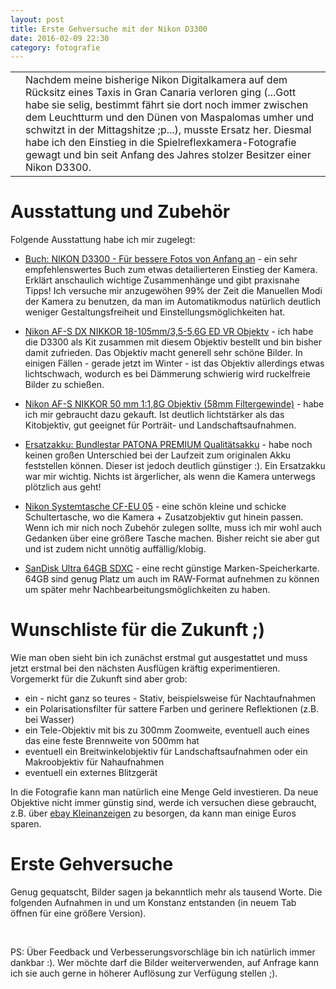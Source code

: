 ```yaml
---
layout: post
title: Erste Gehversuche mit der Nikon D3300
date: 2016-02-09 22:30
category: fotografie
---
```

<table cellpadding="0" cellspacing="0" border="0">
<tr>
<td>
<img src="{{site.url}}/images/blog/nikon-gehversuche/nikon.png" class="lefticon" alt="" />
</td>
<td>
Nachdem meine bisherige Nikon Digitalkamera auf dem Rücksitz eines Taxis in Gran Canaria verloren ging (...Gott habe sie selig, bestimmt fährt sie dort noch immer zwischen dem Leuchtturm und den Dünen von Maspalomas umher und schwitzt in der Mittagshitze ;p...), musste Ersatz her. Diesmal habe ich den Einstieg in die Spielreflexkamera-Fotografie gewagt und bin seit Anfang des Jahres stolzer Besitzer einer Nikon D3300.
</td>
</tr>
</table>
<!--more-->

Ausstattung und Zubehör
======================
Folgende Ausstattung habe ich mir zugelegt:

* [Buch: NIKON D3300 - Für bessere Fotos von Anfang an](http://www.amazon.de/gp/product/3832801065/ref=as_li_tl?ie=UTF8&camp=1638&creative=19454&creativeASIN=3832801065&linkCode=as2&tag=hirnoffensive-21) - ein sehr empfehlenswertes Buch zum etwas detailierteren Einstieg der Kamera. Erklärt anschaulich wichtige Zusammenhänge und gibt praxisnahe Tipps! Ich versuche mir anzugewöhen 99% der Zeit die Manuellen Modi der Kamera zu benutzen, da man im Automatikmodus natürlich deutlich weniger Gestaltungsfreiheit und Einstellungsmöglichkeiten hat.

* [Nikon AF-S DX NIKKOR 18-105mm/3,5-5,6G ED VR Objektv](http://www.amazon.de/gp/product/B001EO6W8K/ref=as_li_tl?ie=UTF8&camp=1638&creative=19454&creativeASIN=B001EO6W8K&linkCode=as2&tag=hirnoffensive-21) - ich habe die D3300 als Kit zusammen mit diesem Objektiv bestellt und bin bisher damit zufrieden. Das Objektiv macht generell sehr schöne Bilder. In einigen Fällen - gerade jetzt im Winter - ist das Objektiv allerdings etwas lichtschwach, wodurch es bei Dämmerung schwierig wird ruckelfreie Bilder zu schießen.

* [Nikon AF-S NIKKOR 50 mm 1:1,8G Objektiv (58mm Filtergewinde)](http://www.amazon.de/gp/product/B004Y1AYAC/ref=as_li_tl?ie=UTF8&camp=1638&creative=19454&creativeASIN=B004Y1AYAC&linkCode=as2&tag=hirnoffensive-21) - habe ich mir gebraucht dazu gekauft. Ist deutlich lichtstärker als das Kitobjektiv, gut geeignet für Porträit- und Landschaftsaufnahmen.

* [Ersatzakku: Bundlestar PATONA PREMIUM Qualitätsakku](http://www.amazon.de/gp/product/B00GWDWIIG/ref=as_li_tl?ie=UTF8&camp=1638&creative=19454&creativeASIN=B00GWDWIIG&linkCode=as2&tag=hirnoffensive-21) - habe noch keinen großen Unterschied bei der Laufzeit zum originalen Akku feststellen können. Dieser ist jedoch deutlich günstiger :). Ein Ersatzakku war mir wichtig. Nichts ist ärgerlicher, als wenn die Kamera unterwegs plötzlich aus geht!

* [Nikon Systemtasche CF-EU 05](http://www.amazon.de/gp/product/B0018PMLP8/ref=as_li_tl?ie=UTF8&camp=1638&creative=19454&creativeASIN=B0018PMLP8&linkCode=as2&tag=hirnoffensive-21) - eine schön kleine und schicke Schultertasche, wo die Kamera + Zusatzobjektiv gut hinein passen. Wenn ich  mir nich noch Zubehör zulegen sollte, muss ich mir wohl auch Gedanken über eine größere Tasche machen. Bisher reicht sie aber gut und ist zudem nicht unnötig auffällig/klobig.

* [SanDisk Ultra 64GB SDXC](http://www.amazon.de/gp/product/B014IX0234/ref=as_li_tl?ie=UTF8&camp=1638&creative=19454&creativeASIN=B014IX0234&linkCode=as2&tag=hirnoffensive-21) - eine recht günstige Marken-Speicherkarte. 64GB sind genug Platz um auch im RAW-Format aufnehmen zu können um später mehr Nachbearbeitungsmöglichkeiten zu haben.

Wunschliste für die Zukunft ;)
==============================

Wie man oben sieht bin ich zunächst erstmal gut ausgestattet und muss jetzt erstmal bei den nächsten Ausflügen kräftig experimentieren. Vorgemerkt für die Zukunft sind aber grob:

* ein - nicht ganz so teures - Stativ, beispielsweise für Nachtaufnahmen
* ein Polarisationsfilter für sattere Farben und gerinere Reflektionen (z.B. bei Wasser)
* ein Tele-Objektiv mit bis zu 300mm Zoomweite, eventuell auch eines das eine feste Brennweite von 500mm hat 
* eventuell ein Breitwinkelobjektiv für Landschaftsaufnahmen oder ein Makroobjektiv für Nahaufnahmen
* eventuell ein externes Blitzgerät

In die Fotografie kann man natürlich eine Menge Geld investieren. Da neue Objektive nicht immer günstig sind, werde ich versuchen diese gebraucht, z.B. über [ebay Kleinanzeigen](http://kleinanzeigen.ebay.de) zu besorgen, da kann man einige Euros sparen.

Erste Gehversuche
====================
Genug gequatscht, Bilder sagen ja bekanntlich mehr als tausend Worte. Die folgenden Aufnahmen in und um Konstanz entstanden (in neuem Tab öffnen für eine größere Version).

<img src="{{site.url}}/images/blog/nikon-gehversuche/nikon1.JPG" class="borderimg centered" alt="" />

<img src="{{site.url}}/images/blog/nikon-gehversuche/nikon2.JPG" class="borderimg centered" alt="" />

<img src="{{site.url}}/images/blog/nikon-gehversuche/nikon3.JPG" class="borderimg centered" alt="" />

<img src="{{site.url}}/images/blog/nikon-gehversuche/nikon4.JPG" class="borderimg centered" alt="" />

<img src="{{site.url}}/images/blog/nikon-gehversuche/nikon5.JPG" class="borderimg centered" alt="" />

<img src="{{site.url}}/images/blog/nikon-gehversuche/nikon6.JPG" class="borderimg centered" alt="" />

<img src="{{site.url}}/images/blog/nikon-gehversuche/nikon7.JPG" class="borderimg centered" alt="" />

<img src="{{site.url}}/images/blog/nikon-gehversuche/nikon8.JPG" class="borderimg centered" alt="" />

<img src="{{site.url}}/images/blog/nikon-gehversuche/nikon9.JPG" class="borderimg centered" alt="" />

<img src="{{site.url}}/images/blog/nikon-gehversuche/nikon10.JPG" class="borderimg centered" alt="" />

<img src="{{site.url}}/images/blog/nikon-gehversuche/nikon11.JPG" class="borderimg centered" alt="" />

<img src="{{site.url}}/images/blog/nikon-gehversuche/nikon12.JPG" class="borderimg centered" alt="" />

<img src="{{site.url}}/images/blog/nikon-gehversuche/nikon13.JPG" class="borderimg centered" alt="" />

<img src="{{site.url}}/images/blog/nikon-gehversuche/nikon14.JPG" class="borderimg centered" alt="" />

<img src="{{site.url}}/images/blog/nikon-gehversuche/nikon15.JPG" class="borderimg centered" alt="" />

<img src="{{site.url}}/images/blog/nikon-gehversuche/nikon16.JPG" class="borderimg centered" alt="" />

<img src="{{site.url}}/images/blog/nikon-gehversuche/nikon17.JPG" class="borderimg centered" alt="" />

<img src="{{site.url}}/images/blog/nikon-gehversuche/nikon18.JPG" class="borderimg centered" alt="" />

<img src="{{site.url}}/images/blog/nikon-gehversuche/nikon19.JPG" class="borderimg centered" alt="" />

<img src="{{site.url}}/images/blog/nikon-gehversuche/nikon20.JPG" class="borderimg centered" alt="" />

<img src="{{site.url}}/images/blog/nikon-gehversuche/nikon21.JPG" class="borderimg centered" alt="" />

<img src="{{site.url}}/images/blog/nikon-gehversuche/nikon22.JPG" class="borderimg centered" alt="" />

<img src="{{site.url}}/images/blog/nikon-gehversuche/nikon23.JPG" class="borderimg centered" alt="" />

<img src="{{site.url}}/images/blog/nikon-gehversuche/nikon24.JPG" class="borderimg centered" alt="" />

PS: Über Feedback und Verbesserungsvorschläge bin ich natürlich immer dankbar :). Wer möchte darf die Bilder weiterverwenden, auf Anfrage kann ich sie auch gerne in höherer Auflösung zur Verfügung stellen ;).
